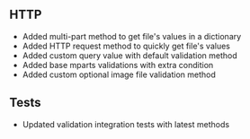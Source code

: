 ## HTTP
- Added multi-part method to get file's values in a dictionary
- Added HTTP request method to quickly get file's values
- Added custom query value with default validation method
- Added base mparts validations with extra condition
- Added custom optional image file validation method

## Tests
- Updated validation integration tests with latest methods